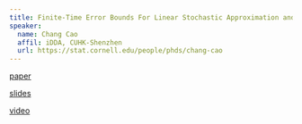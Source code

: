 ```yaml
---
title: Finite-Time Error Bounds For Linear Stochastic Approximation and TD Learning
speaker:
  name: Chang Cao
  affil: iDDA, CUHK-Shenzhen
  url: https://stat.cornell.edu/people/phds/chang-cao
---
```


[paper](https://arxiv.org/abs/1902.00923)

[slides](/static/files/RL_tutorials2019-0415chang_error_bounds_final.pdf)

[video](https://youtu.be/tidc5hkqn7c)
